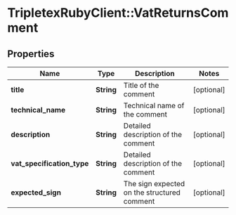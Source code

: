 # TripletexRubyClient::VatReturnsComment

## Properties
Name | Type | Description | Notes
------------ | ------------- | ------------- | -------------
**title** | **String** | Title of the comment | [optional] 
**technical_name** | **String** | Technical name of the comment | [optional] 
**description** | **String** | Detailed description of the comment | [optional] 
**vat_specification_type** | **String** | Detailed description of the comment | [optional] 
**expected_sign** | **String** | The sign expected on the structured comment | [optional] 


